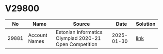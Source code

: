 # V29800

| No| Name| Source| Date| Solution|
|--|--|--|--|--|
| 29881| Account Names| Estonian Informatics Olympiad 2020-21 Open Competition| 2025-01-30| [link](./29881/README.md)|
